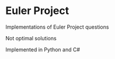 # Euler Project

Implementations of Euler Project questions

Not optimal solutions

Implemented in Python and C#